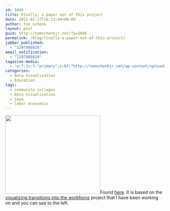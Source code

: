 ```yaml
---
id: 1046
title: Finally, a paper out of this project
date: 2011-02-17T16:13:44+00:00
author: tom_schenk
layout: post
guid: http://tomschenkjr.net/?p=1046
permalink: /blog/finally-a-paper-out-of-this-project/
jabber_published:
  - "1297980828"
email_notification:
  - "1297980829"
tagazine-media:
  - 'a:7:{s:7:"primary";s:67:"http://tomschenkjr.net/wp-content/uploads/2011/02/ideogram-example.png";s:6:"images";a:1:{s:67:"http://tomschenkjr.net/wp-content/uploads/2011/02/ideogram-example.png";a:6:{s:8:"file_url";s:67:"http://tomschenkjr.net/wp-content/uploads/2011/02/ideogram-example.png";s:5:"width";s:3:"869";s:6:"height";s:3:"722";s:4:"type";s:5:"image";s:4:"area";s:6:"627418";s:9:"file_path";s:0:"";}}s:6:"videos";a:0:{}s:11:"image_count";s:1:"1";s:6:"author";s:6:"176156";s:7:"blog_id";s:7:"8375094";s:9:"mod_stamp";s:19:"2011-02-17 22:15:35";}'
categories:
  - Data Visualization
  - Education
tags:
  - community colleges
  - Data Visualization
  - iowa
  - labor economics
---
```

<a href="http://tomschenkjr.net/wordpress/wp-content/uploads/2011/02/ideogram-example.png"><img class="alignleft size-medium wp-image-1048" title="Ideogram Example" src="http://tomschenkjr.net/wordpress/wp-content/uploads/2011/02/ideogram-example.png?w=300" alt="" width="300" height="249" /></a>Found <a href="http://tomschenkjr.net/wordpress/wp-content/uploads/2011/02/measuring-transitions-into-the-workforce-as-a-form-of-accountability.pdf">here</a>. It is based on the <a href="http://tomschenkjr.net/research/visualizing-transitions-from-education-to-industries/">visualizing transitions into the workforce</a> project that I have been working on and you can see to the left.